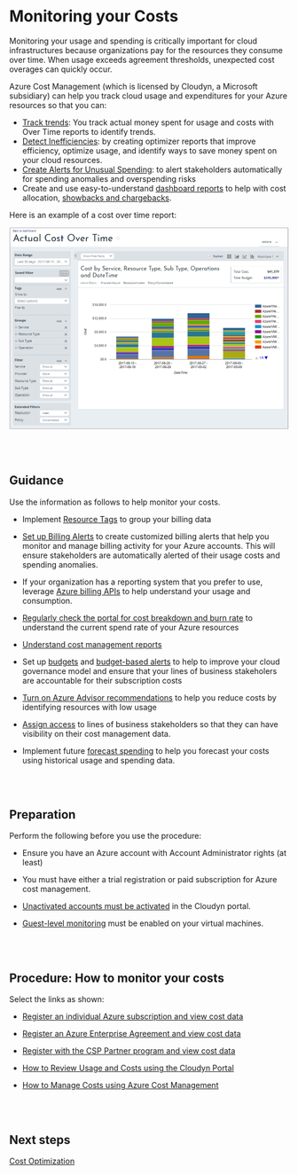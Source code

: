 # Monitoring your Costs 

Monitoring your usage and spending is critically important for cloud infrastructures because organizations pay for the resources they consume over time. When usage exceeds agreement thresholds, unexpected cost overages can quickly occur. 

Azure Cost Management (which is licensed by Cloudyn, a Microsoft subsidiary)  can help you track cloud usage and expenditures for your Azure resources so that you can:
  
  - [Track trends](https://docs.microsoft.com/en-us/azure/cost-management/tutorial-review-usage#track-usage-and-cost-trends): You track actual money spent for usage and costs with Over Time reports to identify trends.
  - [Detect Inefficiencies](https://docs.microsoft.com/en-us/azure/cost-management/tutorial-review-usage#track-usage-and-cost-trends): by creating optimizer reports that improve efficiency, optimize usage, and identify ways to save money spent on your cloud resources. 
  - [Create Alerts for Unusual Spending](https://docs.microsoft.com/en-us/azure/cost-management/tutorial-review-usage#create-alerts-for-unusual-spending): to alert stakeholders automatically for spending anomalies and overspending risks
  - Create and use easy-to-understand [dashboard reports](https://docs.microsoft.com/en-us/azure/cost-management/dashboards) to help with cost allocation, [showbacks and chargebacks](https://docs.microsoft.com/en-us/azure/cost-management/tutorial-manage-costs#create-showback-and-chargeback-reports). 

Here is an example of a cost over time report:

![costmanagement](https://github.com/alvarovitta/Cost-Management/blob/master/Images/cost-over-time-rpt.png)

<br />
<br />

## Guidance
Use the information as follows to help monitor your costs.  
  - Implement [Resource Tags](https://docs.microsoft.com/en-us/azure/billing/billing-getting-started#tags) to group your billing data
  
  - [Set up Billing Alerts](https://docs.microsoft.com/en-us/azure/billing/billing-set-up-alerts) to create customized billing alerts that help you monitor and manage billing activity for your Azure accounts. This will ensure stakeholders are automatically alerted of their usage costs and spending anomalies.
  - If your organization has a reporting system that you prefer to use, leverage [Azure billing APIs](https://docs.microsoft.com/en-us/azure/billing/billing-usage-rate-card-overview) to help understand your usage and consumption.
  - [Regularly check the portal for cost breakdown and burn rate](https://docs.microsoft.com/en-us/azure/billing/billing-getting-started#costs) to understand the current spend rate of your Azure resources
  - [Understand cost management reports](https://docs.microsoft.com/en-us/azure/cost-management/understanding-cost-reports)
  - Set up [budgets](https://docs.microsoft.com/en-us/azure/cost-management/manage-budgets#create-budgets) and [budget-based alerts](https://docs.microsoft.com/en-us/azure/cost-management/manage-budgets#create-budget-alerts-for-a-filter) to help to improve your cloud governance model and ensure that your lines of business stakeholers are accountable for their subscription costs
  - [Turn on Azure Advisor recommendations](https://docs.microsoft.com/en-us/azure/billing/billing-getting-started#turn-on-and-check-out-azure-advisor-recommendations) to help you reduce costs by identifying resources with low usage
  - [Assign access](https://docs.microsoft.com/en-us/azure/cost-management/tutorial-user-access) to lines of business stakeholders so that they can have visibility on their cost management data.
  - Implement future [forecast spending](https://docs.microsoft.com/en-us/azure/cost-management/tutorial-forecast-spending) to help you forecast your costs using historical usage and spending data.

<br />
<br />

## Preparation
Perform the following before you use the procedure:   
 - Ensure you have an Azure account with Account Administrator rights (at least)
 
 - You must have either a trial registration or paid subscription for Azure cost management.
 - [Unactivated accounts must be activated](https://docs.microsoft.com/en-us/azure/cost-management/activate-subs-accounts) in the Cloudyn portal.
 - [Guest-level monitoring](https://docs.microsoft.com/en-us/azure/cost-management/azure-vm-extended-metrics) must be enabled on your virtual machines.

<br />
<br />

## Procedure: How to monitor your costs
Select the links as shown:  
- [Register an individual Azure subscription and view cost data](https://docs.microsoft.com/en-us/azure/cost-management/quick-register-azure-sub)

- [Register an Azure Enterprise Agreement and view cost data](https://docs.microsoft.com/en-us/azure/cost-management/quick-register-ea)
- [Register with the CSP Partner program and view cost data](https://docs.microsoft.com/en-us/azure/cost-management/quick-register-csp)
- [How to Review Usage and Costs using the Cloudyn Portal](https://docs.microsoft.com/en-us/azure/cost-management/tutorial-review-usage#open-the-cloudyn-portal)
- [How to Manage Costs using Azure Cost Management](https://docs.microsoft.com/en-us/azure/cost-management/tutorial-manage-costs)
<br />
<br />

## Next steps
[Cost Optimization](3.7-Cost-Optimization.md)
